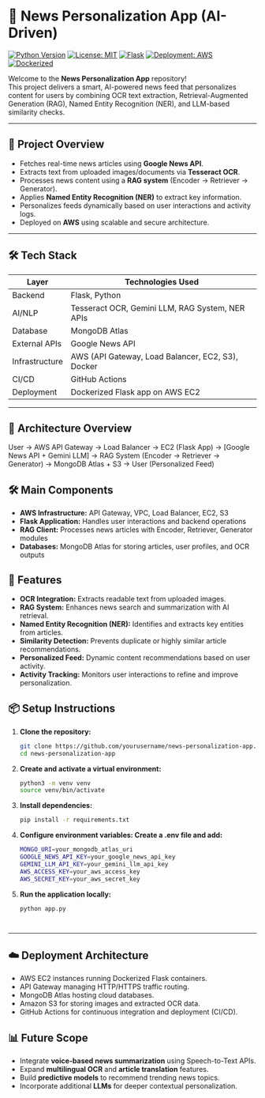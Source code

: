 # 📰 News Personalization App (AI-Driven)

[![Python Version](https://img.shields.io/badge/python-3.8%2B-blue.svg)](https://www.python.org/)
[![License: MIT](https://img.shields.io/badge/License-MIT-yellow.svg)](LICENSE)
[![Flask](https://img.shields.io/badge/Framework-Flask-lightgrey.svg)](https://flask.palletsprojects.com/)
[![Deployment: AWS](https://img.shields.io/badge/Deployed%20on-AWS-orange.svg)](https://aws.amazon.com/)
[![Dockerized](https://img.shields.io/badge/Docker-Containerized-blue.svg)](https://www.docker.com/)

Welcome to the **News Personalization App** repository!  
This project delivers a smart, AI-powered news feed that personalizes content for users by combining OCR text extraction, Retrieval-Augmented Generation (RAG), Named Entity Recognition (NER), and LLM-based similarity checks.

---

## 📌 Project Overview

- Fetches real-time news articles using **Google News API**.
- Extracts text from uploaded images/documents via **Tesseract OCR**.
- Processes news content using a **RAG system** (Encoder → Retriever → Generator).
- Applies **Named Entity Recognition (NER)** to extract key information.
- Personalizes feeds dynamically based on user interactions and activity logs.
- Deployed on **AWS** using scalable and secure architecture.

---

## 🛠️ Tech Stack

| Layer         | Technologies Used |
|---------------|--------------------|
| Backend       | Flask, Python |
| AI/NLP        | Tesseract OCR, Gemini LLM, RAG System, NER APIs |
| Database      | MongoDB Atlas |
| External APIs | Google News API |
| Infrastructure| AWS (API Gateway, Load Balancer, EC2, S3), Docker |
| CI/CD         | GitHub Actions |
| Deployment    | Dockerized Flask app on AWS EC2 |

---

## 📐 Architecture Overview

User → AWS API Gateway → Load Balancer → EC2 (Flask App) → 
  [Google News API + Gemini LLM] → 
  RAG System (Encoder → Retriever → Generator) →
  MongoDB Atlas + S3 → 
User (Personalized Feed)




## 🛠️ Main Components

- **AWS Infrastructure:** API Gateway, VPC, Load Balancer, EC2, S3
- **Flask Application:** Handles user interactions and backend operations
- **RAG Client:** Processes news articles with Encoder, Retriever, Generator modules
- **Databases:** MongoDB Atlas for storing articles, user profiles, and OCR outputs



## 🚀 Features

- **OCR Integration:** Extracts readable text from uploaded images.
- **RAG System:** Enhances news search and summarization with AI retrieval.
- **Named Entity Recognition (NER):** Identifies and extracts key entities from articles.
- **Similarity Detection:** Prevents duplicate or highly similar article recommendations.
- **Personalized Feed:** Dynamic content recommendations based on user activity.
- **Activity Tracking:** Monitors user interactions to refine and improve personalization.


## 📦 Setup Instructions

1. **Clone the repository:**
   ```bash
   git clone https://github.com/yourusername/news-personalization-app.git
   cd news-personalization-app
2. **Create and activate a virtual environment:**
   ```bash
   python3 -m venv venv
   source venv/bin/activate
3. **Install dependencies:**
   ```bash
   pip install -r requirements.txt
4. **Configure environment variables: Create a .env file and add:**
   ```bash
   MONGO_URI=your_mongodb_atlas_uri
   GOOGLE_NEWS_API_KEY=your_google_news_api_key
   GEMINI_LLM_API_KEY=your_gemini_llm_api_key
   AWS_ACCESS_KEY=your_aws_access_key
   AWS_SECRET_KEY=your_aws_secret_key
5. **Run the application locally:**
   ```bash
   python app.py




---

## ☁️ Deployment Architecture

- AWS EC2 instances running Dockerized Flask containers.
- API Gateway managing HTTP/HTTPS traffic routing.
- MongoDB Atlas hosting cloud databases.
- Amazon S3 for storing images and extracted OCR data.
- GitHub Actions for continuous integration and deployment (CI/CD).


## 📊 Future Scope

- Integrate **voice-based news summarization** using Speech-to-Text APIs.
- Expand **multilingual OCR** and **article translation** features.
- Build **predictive models** to recommend trending news topics.
- Incorporate additional **LLMs** for deeper contextual personalization.


   

